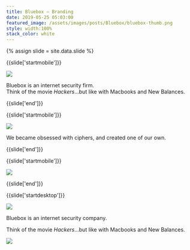 ```yaml
---
title: Bluebox — Branding
date: 2019-05-25 05:03:00
featured_image: /assets/images/posts/Bluebox/bluebox-thumb.png
style: width:100%
stack_color: white
---
```

{% assign slide = site.data.slide %}

{{slide['startmobile']}}

<div><img class='full-height' src='{{ site.url }}/assets/images/posts/Bluebox/bluebox-1-mobile.png' srcset='{{ site.url }}/assets/images/posts/Bluebox/bluebox-1-mobile.png 375w, {{ site.url }}/assets/images/posts/Bluebox/bluebox-1-mobile@2x.png 750w, {{ site.url }}/assets/images/posts/Bluebox/bluebox-1-mobile@3x.png 1125w'></div>

<p class='bg'>Bluebox is an internet security firm.
<br>
Think of the movie <cite>Hackers</cite>&hellip;but like with Macbooks and New Balances.</p>

{{slide['end']}}

{{slide['startmobile']}}

<div><img class='full-height' src='{{ site.url }}/assets/images/posts/Bluebox/bluebox-2-mobile.jpg' srcset='{{ site.url }}/assets/images/posts/Bluebox/bluebox-2-mobile.jpg 375w, {{ site.url }}/assets/images/posts/Bluebox/bluebox-2-mobile@2x.jpg 750w, {{ site.url }}/assets/images/posts/Bluebox/bluebox-2-mobile@3x.jpg 1125w'></div>

<p class='bg'>We became obsessed with ciphers, and created one of our own.</p>

{{slide['end']}}

{{slide['startmobile']}}

<div><img class='full-height' src='{{ site.url }}/assets/images/posts/Bluebox/bluebox-3-mobile.jpg' srcset='{{ site.url }}/assets/images/posts/Bluebox/bluebox-3-mobile.jpg 375w, {{ site.url }}/assets/images/posts/Bluebox/bluebox-3-mobile@2x.jpg 750w, {{ site.url }}/assets/images/posts/Bluebox/bluebox-3-mobile@3x.jpg 1125w'></div>

<p class='bg-dark'></p>


{{slide['end']}}

{{slide['startdesktop']}}

<div><img class='full-width' src='{{ site.url }}/assets/images/posts/Bluebox/bluebox-1@2x.png' srcset='{{ site.url }}/assets/images/posts/Bluebox/bluebox-1.png 1024w, {{ site.url }}/assets/images/posts/Bluebox/bluebox-1@2x.png 2048w, {{ site.url }}/assets/images/posts/Bluebox/bluebox-1@3x.png 3072w'></div>

Bluebox is an internet security company.

Think of the movie <cite>Hackers</cite>&hellip;but like with Macbooks and New Balances.

<div class='row'>

<div><img src='{{ site.url }}/assets/images/posts/Bluebox/bluebox-2@3x.png' srcset='{{ site.url }}/assets/images/posts/Bluebox/bluebox-2.png 314w, {{ site.url }}/assets/images/posts/Bluebox/bluebox-2@2x.png 628w, {{ site.url }}/assets/images/posts/Bluebox/bluebox-2@3x.png 942w'></div><!--

--><div><img src='{{ site.url }}/assets/images/posts/Bluebox/bluebox-3@3x.png' srcset='{{ site.url }}/assets/images/posts/Bluebox/bluebox-3.png 314w, {{ site.url }}/assets/images/posts/Bluebox/bluebox-3@2x.png 628w, {{ site.url }}/assets/images/posts/Bluebox/bluebox-3@3x.png 942w'></div>

</div>

<div><img src='{{ site.url }}/assets/images/posts/Bluebox/bluebox-4@3x.png' srcset='{{ site.url }}/assets/images/posts/Bluebox/bluebox-4.png 634w, {{ site.url }}/assets/images/posts/Bluebox/bluebox-4@2x.png 1268w, {{ site.url }}/assets/images/posts/Bluebox/bluebox-4@3x.png 1902w'></div>

We became obsessed with ciphers, and created one to be used throughout the branding.

{{slide['end']}}

{{slide['startmobile']}}

<div><img class='full-height' src='{{ site.url }}/assets/images/posts/Bluebox/bluebox-5-mobile.png' srcset='{{ site.url }}/assets/images/posts/Bluebox/bluebox-5-mobile.png 374w, {{ site.url }}/assets/images/posts/Bluebox/bluebox-5-mobile@2x.png 748w, {{ site.url }}/assets/images/posts/Bluebox/bluebox-5-mobile@3x.png 1122w'></div>

<p class='bg-dark'></p>


{{slide['end']}}

{{slide['startdesktop']}}

<div><img src='{{ site.url }}/assets/images/posts/Bluebox/bluebox-5@2x.png' srcset='{{ site.url }}/assets/images/posts/Bluebox/bluebox-5.png 634w, {{ site.url }}/assets/images/posts/Bluebox/bluebox-5@3x.png 1268w, {{ site.url }}/assets/images/posts/Bluebox/bluebox-5@3x.png 1902w'></div>

{{slide['end']}}

{{slide['start']}}

The type for the logo was altered to feel more geometric to feel at home with the cipher elements.

{{slide['end']}}

{{slide['startmobile']}}

<div><img class='full-height' src='{{ site.url }}/assets/images/posts/Bluebox/bluebox-6-mobile.png' srcset='{{ site.url }}/assets/images/posts/Bluebox/bluebox-6-mobile.png 375w, {{ site.url }}/assets/images/posts/Bluebox/bluebox-6-mobile@2x.png 750w, {{ site.url }}/assets/images/posts/Bluebox/bluebox-6-mobile@3x.png 1125w'></div>

{{slide['end']}}

{{slide['startdesktop']}}

<div><img src='{{ site.url }}/assets/images/posts/Bluebox/bluebox-6@2x.png' srcset='{{ site.url }}/assets/images/posts/Bluebox/bluebox-6.png 634w, {{ site.url }}/assets/images/posts/Bluebox/bluebox-6@2x.png 1268w'></div>

{{slide['end']}}